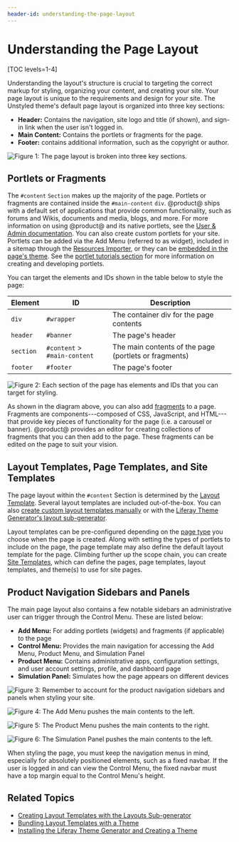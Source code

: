 ```yaml
---
header-id: understanding-the-page-layout
---
```


# Understanding the Page Layout

[TOC levels=1-4]

Understanding the layout's structure is crucial to targeting the correct markup 
for styling, organizing your content, and creating your site. Your page layout 
is unique to the requirements and design for your site. The Unstyled theme's 
default page layout is organized into three key sections:

- **Header:** Contains the navigation, site logo and title (if shown), and
  sign-in link when the user isn't logged in.
- **Main Content:** Contains the portlets or fragments for the page.
- **Footer:** contains additional information, such as the copyright or author.

![Figure 1: The page layout is broken into three key sections.](../../../../images/portal-layout-sections.png)

## Portlets or Fragments

The `#content` `Section` makes up the majority of the page. Portlets or 
fragments are contained inside the `#main-content` `div`. @product@ ships with 
a default set of applications that provide common functionality, such as forums 
and Wikis, documents and media, blogs, and more. For more information on using 
@product@ and its native portlets, see the 
[User & Admin documentation](/documentation/user). 
You can also create custom portlets for your site. Portlets can be added via the
Add Menu (referred to as widget), included in a sitemap through the 
[Resources Importer](/docs/7-2/frameworks/-/knowledge_base/f/importing-resources-with-a-theme),
or they can be 
[embedded in the page's theme](/docs/7-2/frameworks/-/knowledge_base/f/embedding-portlets-in-themes).
See the 
[portlet tutorials section](/docs/7-2/frameworks/-/knowledge_base/f/portlets) for more information
on creating and developing portlets. 

You can target the elements and IDs shown in the table below to style the page:

| Element | ID | Description |
| --- | --- | --- |
| `div` | `#wrapper` | The container div for the page contents | 
| `header` | `#banner` | The page's header |
| `section` | `#content` > `#main-content` | The main contents of the page (portlets or fragments) |
| `footer` | `#footer` | The page's footer |

![Figure 2: Each section of the page has elements and IDs that you can target for styling.](../../../../images/portal-layout-elements.png)

As shown in the diagram above, you can also add 
[fragments](/docs/7-2/frameworks/-/knowledge_base/f/page-fragments) 
to a page. Fragments are components---composed of CSS, JavaScript, and
HTML---that provide key pieces of functionality for the page (i.e. a carousel or
banner). @product@ provides an editor for creating collections of fragments that
you can then add to the page. These fragments can be edited on the page to suit
your vision. 

## Layout Templates, Page Templates, and Site Templates

The page layout within the `#content` Section is determined by the 
[Layout Template](/docs/7-2/frameworks/-/knowledge_base/f/layout-templates-intro). 
Several layout templates are included out-of-the-box. You can also 
[create custom layout templates manually](/docs/7-2/frameworks/-/knowledge_base/f/layout-templates-intro) 
or with the 
[Liferay Theme Generator's layout sub-generator](/docs/7-2/reference/-/knowledge_base/r/creating-layout-templates-with-the-themes-generator). 

Layout templates can be pre-configured depending on the 
[page type](/docs/7-2/user/-/knowledge_base/u/creating-pages) 
you choose when the page is created. Along with setting the types of portlets to 
include on the page, the page template may also define the default layout 
template for the page. Climbing further up the scope chain, you can create 
[Site Templates](/docs/7-2/user/-/knowledge_base/u/building-sites-from-templates), 
which can define the pages, page templates, layout templates, and theme(s) to 
use for site pages. 

## Product Navigation Sidebars and Panels

The main page layout also contains a few notable sidebars an administrative user 
can trigger through the Control Menu. These are listed below:

- **Add Menu:** For adding portlets (widgets) and fragments (if applicable) to 
  the page
- **Control Menu:** Provides the main navigation for accessing the Add Menu, 
  Product Menu, and Simulation Panel
- **Product Menu:** Contains administrative apps, configuration settings, and 
  user account settings, profile, and dashboard page
- **Simulation Panel:** Simulates how the page appears on different devices

![Figure 3: Remember to account for the product navigation sidebars and panels when styling your site.](../../../../images/portal-layout-nav-control-menu.png)

![Figure 4: The Add Menu pushes the main contents to the left.](../../../../images/portal-layout-nav-add-menu.png)

![Figure 5: The Product Menu pushes the main contents to the right.](../../../../images/portal-layout-nav-product-menu.png)

![Figure 6: The Simulation Panel pushes the main contents to the left.](../../../../images/portal-layout-nav-simulation-panel.png)

When styling the page, you must keep the navigation menus in mind, especially 
for absolutely positioned elements, such as a fixed navbar. If the user is 
logged in and can view the Control Menu, the fixed navbar must have a top margin 
equal to the Control Menu's height. 

<!--Uncomment once these articles are ported to 7.2
See the 
Product Navigation tutorials section
for more information on customizing these menus. 
-->

## Related Topics

- [Creating Layout Templates with the Layouts Sub-generator](/docs/7-2/reference/-/knowledge_base/r/creating-layout-templates-with-the-themes-generator)
- [Bundling Layout Templates with a Theme](/docs/7-2/frameworks/-/knowledge_base/f/including-layout-templates-with-a-theme)
- [Installing the Liferay Theme Generator and Creating a Theme](/docs/7-2/reference/-/knowledge_base/r/installing-the-theme-generator-and-creating-a-theme)
